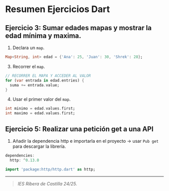 # Resumen Ejercicios Dart




## Ejercicio 3: Sumar edades mapas y mostrar la edad mínima y maxima.
1. Declara un `map`.
```dart
Map<String, int> edad = {'Ana': 25, 'Juan': 30, 'Shrek': 28};
```
   
3. Recorrer el `map`.
```dart
// RECORRER EL MAPA Y ACCEDER AL VALOR
for (var entrada in edad.entries) {
  suma += entrada.value;
}
```
   
4. Usar el primer valor del `map`.
```dart
int minimo = edad.values.first;
int maximo = edad.values.first;
```


## Ejercicio 5: Realizar una petición get a una API
1. Añadir la dependencia http e importarla en el proyecto -> usar `Pub get` para descargar la librería.
```dart
dependencies:
  http: ^0.13.0

import 'package:http/http.dart' as http;
```



---
>_IES Ribera de Castilla 24/25._
